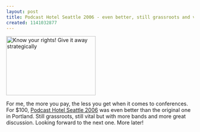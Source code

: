 ```yaml
---
layout: post
title: Podcast Hotel Seattle 2006 - even better, still grassroots and vital
created: 1141032877
---
```

<a title="Know your rights! Give it away strategically" href="http://www.flickr.com/photos/roland/103952104/"><img width="240" height="160" border="0" alt="Know your rights! Give it away strategically" src="http://static.flickr.com/35/103952104_a39e8930ac_m.jpg" /></a> <p>For me, the more you pay, the less you get when it comes to conferences. For $100, <a href="http://podcasthotel.com/">Podcast Hotel Seattle 2006</a> was even better than the original one in Portland. Still grassroots, still vital but with more bands and more great discussion. Looking forward to the next one. More later!</p> 
